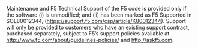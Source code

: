 Maintenance and F5 Technical Support of the F5 code is provided only if the 
software (i) is unmodified; and (ii) has been marked as F5 Supported in 
SOL80012344, (https://support.f5.com/csp/article/K80012344). 
Support will only be provided to customers who have an existing support contract, 
purchased separately, subject to F5’s support policies available at 
http://www.f5.com/about/guidelines-policies/ and http://askf5.com.
